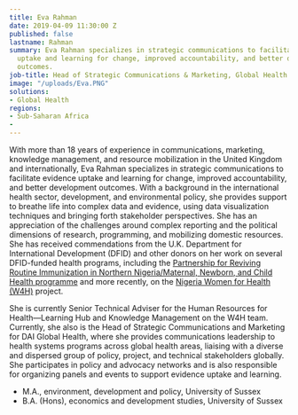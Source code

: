 ```yaml
---
title: Eva Rahman
date: 2019-04-09 11:30:00 Z
published: false
lastname: Rahman
summary: Eva Rahman specializes in strategic communications to facilitate evidence
  uptake and learning for change, improved accountability, and better development
  outcomes.
job-title: Head of Strategic Communications & Marketing, Global Health
image: "/uploads/Eva.PNG"
solutions:
- Global Health
regions:
- Sub-Saharan Africa
- 
---
```


With more than 18 years of experience in communications, marketing, knowledge management, and resource mobilization in the United Kingdom and internationally, Eva Rahman specializes in strategic communications to facilitate evidence uptake and learning for change, improved accountability, and better development outcomes. With a background in the international health sector, development, and environmental policy, she provides support to breathe life into complex data and evidence, using data visualization techniques and bringing forth stakeholder perspectives. She has an appreciation of the challenges around complex reporting and the political dimensions of research, programming, and mobilizing domestic resources. She has received commendations from the U.K. Department for International Development (DFID) and other donors on her work on several DFID-funded health programs, including the [Partnership for Reviving Routine Immunization in Northern Nigeria/Maternal, Newborn, and Child Health programme](https://www.dai.com/our-work/projects/nigeria-partnership-for-reviving-routine-immunization-in-northern-nigeria-slash-maternal-newborn-and-child-health-prrinn-slash-mnch) and more recently, on the [Nigeria Women for Health (W4H)](https://www.dai.com/our-work/projects/nigeria-women-for-health-w4h) project. 

She is currently Senior Technical Adviser for the Human Resources for Health—Learning Hub and Knowledge Management on the W4H team. Currently, she also is the Head of Strategic Communications and Marketing for DAI Global Health, where she provides communications leadership to health systems programs across global health areas, liaising with a diverse and dispersed group of policy, project, and technical stakeholders globally. She participates in policy and advocacy networks and is also responsible for organizing panels and events to support evidence uptake and learning. 

* M.A., environment, development and policy, University of Sussex
* B.A. (Hons), economics and development studies, University of Sussex